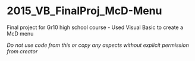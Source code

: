 # 2015_VB_FinalProj_McD-Menu
Final project for Gr10 high school course - Used Visual Basic to create a McD menu

*Do not use code from this or copy any aspects without explicit permission from creator*
